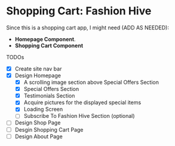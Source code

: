 # Shopping Cart: Fashion Hive

Since this is a shopping cart app, I might need (ADD AS NEEDED): 
- __Homepage Component__.
- __Shopping Cart Component__

TODOs
- [X] Create site nav bar
- [X] Design Homepage
  - [X] A scrolling image section above Special Offers Section
  - [X] Special Offers Section
  - [X] Testimonials Section
  - [X] Acquire pictures for the displayed special items
  - [X] Loading Screen
  - [ ] Subscribe To Fashion Hive Section (optional)
- [ ] Design Shop Page
- [ ] Desgin Shopping Cart Page
- [ ] Design About Page